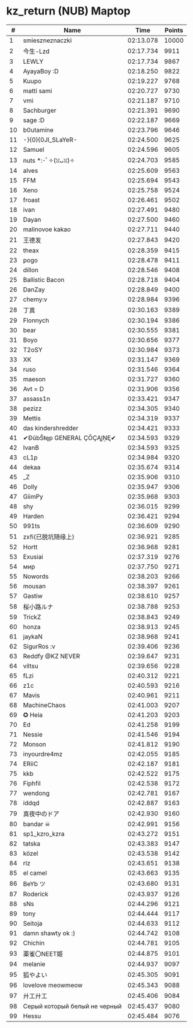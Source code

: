 # kz_return (NUB) Maptop

|  # | Name | Time | Points |
|-------------- | -------------- | -------------- | -------------- | 
| 1 | smieszneznaczki | 02:13.078 | 10000 | 
| 2 | 今生-Lzd | 02:17.734 | 9911 | 
| 3 | LEWLY | 02:17.734 | 9867 | 
| 4 | AyayaBoy :D | 02:18.250 | 9822 | 
| 5 | Kuupo | 02:19.227 | 9768 | 
| 6 | matti sami | 02:20.727 | 9730 | 
| 7 | vmi | 02:21.187 | 9710 | 
| 8 | Sachburger | 02:21.391 | 9690 | 
| 9 | sage :D | 02:22.187 | 9669 | 
| 10 | b0utamine | 02:23.796 | 9646 | 
| 11 | -}{0}{0JI_SLaYeR- | 02:24.500 | 9625 | 
| 12 | Samuel | 02:24.596 | 9605 | 
| 13 | nuts *:･ﾟ✧(ꈍᴗꈍ)✧ | 02:24.703 | 9585 | 
| 14 | alves | 02:25.609 | 9563 | 
| 15 | FFM | 02:25.694 | 9543 | 
| 16 | Xeno | 02:25.758 | 9524 | 
| 17 | froast | 02:26.461 | 9502 | 
| 18 | ivan | 02:27.491 | 9480 | 
| 19 | Dayan | 02:27.500 | 9460 | 
| 20 | malinovoe kakao | 02:27.711 | 9440 | 
| 21 | 王德发 | 02:27.843 | 9420 | 
| 22 | theax | 02:28.359 | 9415 | 
| 23 | pogo | 02:28.478 | 9411 | 
| 24 | dillon | 02:28.546 | 9408 | 
| 25 | Ballistic Bacon | 02:28.718 | 9404 | 
| 26 | DanZay | 02:28.849 | 9400 | 
| 27 | chemy:v | 02:28.984 | 9396 | 
| 28 | 丁真 | 02:30.163 | 9389 | 
| 29 | Flonnych | 02:30.194 | 9386 | 
| 30 | bear | 02:30.555 | 9381 | 
| 31 | Boyo | 02:30.656 | 9377 | 
| 32 | T2oSY | 02:30.984 | 9373 | 
| 33 | XK | 02:31.147 | 9369 | 
| 34 | ruso | 02:31.546 | 9364 | 
| 35 | maeson | 02:31.727 | 9360 | 
| 36 | Avt = D | 02:31.906 | 9356 | 
| 37 | assass1n | 02:33.421 | 9347 | 
| 38 | pezizz | 02:34.305 | 9340 | 
| 39 | Mettis | 02:34.319 | 9337 | 
| 40 | das kindershredder | 02:34.421 | 9333 | 
| 41 | ✔ĐûbŠŧęp GENERAL ÇŌÇĄĮŅĘ✔ | 02:34.593 | 9329 | 
| 42 | IvanB | 02:34.593 | 9325 | 
| 43 | cL1p | 02:34.984 | 9320 | 
| 44 | dekaa | 02:35.674 | 9314 | 
| 45 | _Z | 02:35.906 | 9310 | 
| 46 | Dolly | 02:35.947 | 9306 | 
| 47 | GiimPy | 02:35.968 | 9303 | 
| 48 | shy | 02:36.015 | 9299 | 
| 49 | Harden | 02:36.421 | 9294 | 
| 50 | 991ts | 02:36.609 | 9290 | 
| 51 | zxfi(已脱坑随缘上) | 02:36.921 | 9285 | 
| 52 | Hortt | 02:36.968 | 9281 | 
| 53 | Exusiai | 02:37.319 | 9276 | 
| 54 | мир | 02:37.750 | 9271 | 
| 55 | Nowords | 02:38.203 | 9266 | 
| 56 | mousan | 02:38.397 | 9261 | 
| 57 | Gastiw | 02:38.610 | 9257 | 
| 58 | 桜小路ルナ | 02:38.788 | 9253 | 
| 59 | TrickZ | 02:38.843 | 9249 | 
| 60 | honza | 02:38.913 | 9245 | 
| 61 | jaykaN | 02:38.968 | 9241 | 
| 62 | SigurRos :v | 02:39.406 | 9236 | 
| 63 | Reddfy @KZ NEVER | 02:39.647 | 9231 | 
| 64 | viltsu | 02:39.656 | 9228 | 
| 65 | fLzi | 02:40.312 | 9221 | 
| 66 | z1c | 02:40.593 | 9216 | 
| 67 | Mavis | 02:40.961 | 9211 | 
| 68 | MachineChaos | 02:41.003 | 9207 | 
| 69 | ✪ Heia | 02:41.203 | 9203 | 
| 70 | Ed | 02:41.258 | 9199 | 
| 71 | Nessie | 02:41.546 | 9194 | 
| 72 | Monson | 02:41.812 | 9190 | 
| 73 | inyourdre4mz | 02:42.055 | 9185 | 
| 74 | ERiiC | 02:42.187 | 9181 | 
| 75 | kkb | 02:42.522 | 9175 | 
| 76 | Fiphfil | 02:42.538 | 9172 | 
| 77 | wendong | 02:42.781 | 9167 | 
| 78 | iddqd | 02:42.887 | 9163 | 
| 79 | 真夜中のドア | 02:42.930 | 9160 | 
| 80 | bandar ☠ | 02:42.991 | 9156 | 
| 81 | sp1_kzro_kzra | 02:43.272 | 9151 | 
| 82 | tatska | 02:43.383 | 9147 | 
| 83 | közel | 02:43.538 | 9142 | 
| 84 | rlz | 02:43.651 | 9138 | 
| 85 | el camel | 02:43.663 | 9135 | 
| 86 | BeYb ツ | 02:43.680 | 9131 | 
| 87 | Roderick | 02:43.937 | 9126 | 
| 88 | sNs | 02:44.296 | 9121 | 
| 89 | tony | 02:44.444 | 9117 | 
| 90 | Seitoja | 02:44.633 | 9112 | 
| 91 | damn shawty ok :) | 02:44.742 | 9108 | 
| 92 | Chichin | 02:44.781 | 9105 | 
| 93 | 薬雀〇NEET姬 | 02:44.875 | 9101 | 
| 94 | melanie | 02:44.937 | 9097 | 
| 95 | 狐やよい | 02:45.305 | 9091 | 
| 96 | lovelove meowmeow | 02:45.343 | 9088 | 
| 97 | 廾工廾工 | 02:45.406 | 9084 | 
| 98 | Серый который белый не черный | 02:45.437 | 9080 | 
| 99 | Hessu | 02:45.484 | 9076 | 

